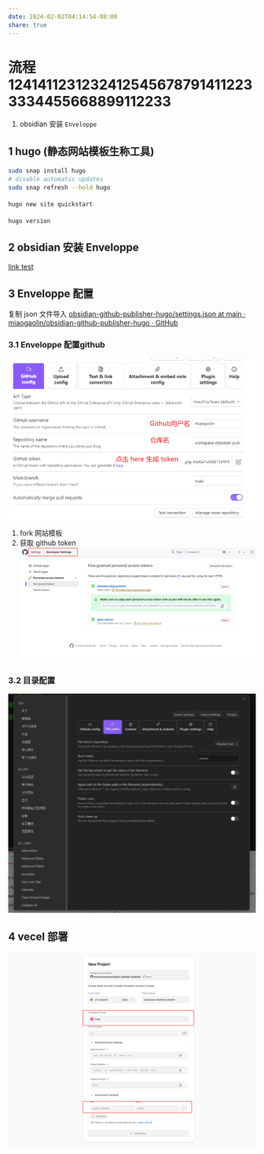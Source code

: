 ```yaml
---
date: 2024-02-02T04:14:54-08:00
share: true
---
```



# 流程 12414112312324125456787914112233334455668899112233
1. obsidian 安装  `Enveloppe`

## 1 hugo (静态网站模板生称工具)
```sh
sudo snap install hugo
# disable automatic updates
sudo snap refresh --hold hugo

hugo new site quickstart 

hugo version

```
## 2 obsidian 安装  Enveloppe

[link test](link%20test.md)

## 3 Enveloppe 配置
复制 json 文件导入
[obsidian-github-publisher-hugo/settings.json at main · miaogaolin/obsidian-github-publisher-hugo · GitHub](https://github.com/miaogaolin/obsidian-github-publisher-hugo/blob/main/settings.json)
### 3.1 Enveloppe 配置github
![2-obsidian blog publish.png](2-obsidian%20blog%20publish.png)

1. fork 网站模板
2. 获取 github token
![1-obsidian blog publish.png](1-obsidian%20blog%20publish.png)

### 3.2 目录配置 
![3-obsidian blog publish.png](3-obsidian%20blog%20publish.png)

## 4 vecel 部署
![4-obsidian blog publish.png](4-obsidian%20blog%20publish.png)


